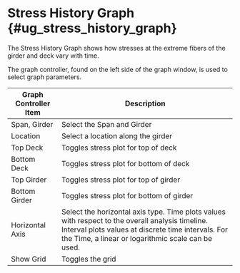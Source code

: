 Stress History Graph {#ug_stress_history_graph}
==============================================
The Stress History Graph shows how stresses at the extreme fibers of the girder and deck vary with time.

The graph controller, found on the left side of the graph window, is used to select graph parameters.

Graph Controller Item | Description
-----|-------------
Span, Girder | Select the Span and Girder
Location | Select a location along the girder
Top Deck | Toggles stress plot for top of deck
Bottom Deck | Toggles stress plot for bottom of deck
Top Girder | Toggles stress plot for top of girder
Bottom Girder | Toggles stress plot for bottom of girder
Horizontal Axis | Select the horizontal axis type. Time plots values with respect to the overall analysis timeline. Interval plots values at discrete time intervals. For the Time, a linear or logarithmic scale can be used.
Show Grid | Toggles the grid 
